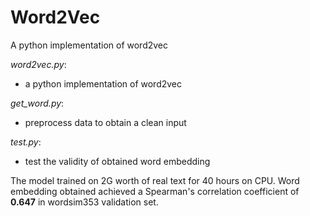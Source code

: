 # Word2Vec
A python implementation of word2vec
  
*word2vec.py*:  

- a python implementation of word2vec  

*get_word.py*:  

- preprocess data to obtain a clean input  

*test.py*:  

- test the validity of obtained word embedding  


The model trained on 2G worth of real text for 40 hours on CPU. Word embedding obtained achieved a Spearman's correlation coefficient of **0.647** in wordsim353 validation set.

